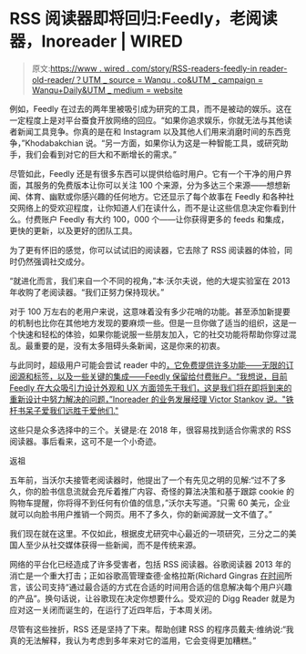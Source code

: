 # RSS 阅读器即将回归:Feedly，老阅读器，Inoreader | WIRED

> 原文:[https://www . wired . com/story/RSS-readers-feedly-in reader-old-reader/？UTM _ source = Wanqu . co&UTM _ campaign = Wanqu+Daily&UTM _ medium = website](https://www.wired.com/story/rss-readers-feedly-inoreader-old-reader/?utm_source=wanqu.co&utm_campaign=Wanqu+Daily&utm_medium=website)

例如，Feedly 在过去的两年里被吸引成为研究的工具，而不是被动的娱乐。这在一定程度上是对平台蚕食开放网络的回应。“如果你追求娱乐，你就无法与其他读者新闻工具竞争。你真的是在和 Instagram 以及其他人们用来消磨时间的东西竞争，”Khodabakchian 说。“另一方面，如果你认为这是一种智能工具，或研究助手，我们会看到对它的巨大和不断增长的需求。”

尽管如此，Feedly 还是有很多东西可以提供给临时用户。它有一个干净的用户界面，其服务的免费版本让你可以关注 100 个来源，分为多达三个来源——想想新闻、体育、幽默或你感兴趣的任何地方。它还显示了每个故事在 Feedly 和各种社交网络上的受欢迎程度，让你知道人们在读什么，而不是让这些信息决定你看到什么。付费账户 Feedly 有大约 100，000 个——让你获得更多的 feeds 和集成，更快的更新，以及更好的团队工具。

为了更有怀旧的感觉，你可以试试旧的阅读器，它去除了 RSS 阅读器的体验，同时仍然强调社交成分。

“就进化而言，我们来自一个不同的视角，”本·沃尔夫说，他的大堤实验室在 2013 年收购了老阅读器。“我们正努力保持现状。”

对于 100 万左右的老用户来说，这意味着没有多少花哨的功能。甚至添加新提要的机制也比你在其他地方发现的要麻烦一些。但是一旦你做了适当的组织，这是一个快速和轻松的体验，如果你能说服一些朋友加入，它的社交功能将帮助你穿过混乱。最重要的是，没有太多阻碍头条新闻，这是你来的初衷。

与此同时，超级用户可能会尝试 reader 中的[，它免费提供许多功能——无限的订阅源和标签，以及一些关键的集成——Feedly 保留给付费账户。“我想说，目前 Feedly 在大众吸引力设计外观和 UX 方面领先于我们，这是我们将在即将到来的重新设计中努力解决的问题，”Inoreader 的业务发展经理 Victor Stankov 说。"铁杆书呆子爱我们远胜于爱他们."](https://www.inoreader.com/)

这些只是众多选择中的三个。关键是:在 2018 年，很容易找到适合你需求的 RSS 阅读器。事后看来，这可不是一个小奇迹。

返祖

五年前，当沃尔夫接管老阅读器时，他提出了一个有先见之明的见解:“过不了多久，你的脸书信息流就会充斥着推广内容、奇怪的算法决策和基于跟踪 cookie 的购物车提醒，你将得不到任何有价值的信息，”沃尔夫写道。“只需 60 美元，企业就可以向脸书用户推销一个网页。用不了多久，你的新闻源就一文不值了。”

我们现在就在这里。不仅如此，根据皮尤研究中心最近的一项研究，三分之二的美国人至少从社交媒体获得一些新闻，而不是传统来源。

网络的平台化已经造成了许多受害者，包括 RSS 阅读器。谷歌阅读器 2013 年的消亡是一个重大打击；正如谷歌高管理查德·金格拉斯(Richard Gingras [在时间](https://www.wired.com/2013/06/why-google-reader-got-the-ax/)所言，该公司支持“通过最合适的方式在合适的时间用合适的信息解决每个用户兴趣的产品”。换句话说，让谷歌现在决定你想要什么。受欢迎的 Digg Reader 就是为应对这一关闭而诞生的，在运行了近四年后，于本周关闭。

尽管有这些挫折，RSS 还是坚持了下来。帮助创建 RSS 的程序员戴夫·维纳说:“我真的无法解释，我认为考虑到多年来对它的滥用，它会变得更加糟糕。”